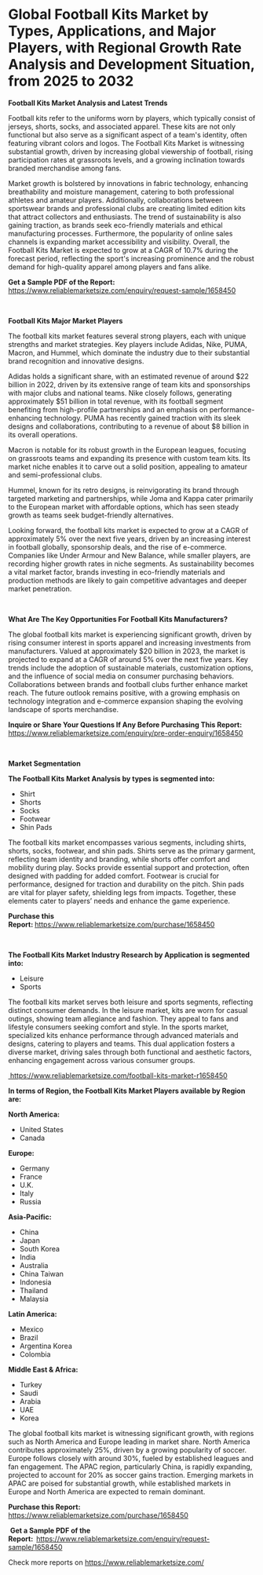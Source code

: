 <p><h1>Global Football Kits Market by Types, Applications, and Major Players, with Regional Growth Rate Analysis and Development Situation, from 2025 to 2032</h1></p><p><strong>Football Kits Market Analysis and Latest Trends</strong></p>
<p><p>Football kits refer to the uniforms worn by players, which typically consist of jerseys, shorts, socks, and associated apparel. These kits are not only functional but also serve as a significant aspect of a team's identity, often featuring vibrant colors and logos. The Football Kits Market is witnessing substantial growth, driven by increasing global viewership of football, rising participation rates at grassroots levels, and a growing inclination towards branded merchandise among fans.</p><p>Market growth is bolstered by innovations in fabric technology, enhancing breathability and moisture management, catering to both professional athletes and amateur players. Additionally, collaborations between sportswear brands and professional clubs are creating limited edition kits that attract collectors and enthusiasts. The trend of sustainability is also gaining traction, as brands seek eco-friendly materials and ethical manufacturing processes. Furthermore, the popularity of online sales channels is expanding market accessibility and visibility. Overall, the Football Kits Market is expected to grow at a CAGR of 10.7% during the forecast period, reflecting the sport's increasing prominence and the robust demand for high-quality apparel among players and fans alike.</p></p>
<p><strong>Get a Sample PDF of the Report:&nbsp;</strong> <a href="https://www.reliablemarketsize.com/enquiry/request-sample/1658450?utm_campaign=2769&utm_medium=2&utm_source=Github&utm_content=ia&utm_term=04042025&utm_id=football-kits">https://www.reliablemarketsize.com/enquiry/request-sample/1658450</a></p>
<p>&nbsp;</p>
<p><strong>Football Kits Major Market Players</strong></p>
<p><p>The football kits market features several strong players, each with unique strengths and market strategies. Key players include Adidas, Nike, PUMA, Macron, and Hummel, which dominate the industry due to their substantial brand recognition and innovative designs.</p><p>Adidas holds a significant share, with an estimated revenue of around $22 billion in 2022, driven by its extensive range of team kits and sponsorships with major clubs and national teams. Nike closely follows, generating approximately $51 billion in total revenue, with its football segment benefiting from high-profile partnerships and an emphasis on performance-enhancing technology. PUMA has recently gained traction with its sleek designs and collaborations, contributing to a revenue of about $8 billion in its overall operations.</p><p>Macron is notable for its robust growth in the European leagues, focusing on grassroots teams and expanding its presence with custom team kits. Its market niche enables it to carve out a solid position, appealing to amateur and semi-professional clubs.</p><p>Hummel, known for its retro designs, is reinvigorating its brand through targeted marketing and partnerships, while Joma and Kappa cater primarily to the European market with affordable options, which has seen steady growth as teams seek budget-friendly alternatives.</p><p>Looking forward, the football kits market is expected to grow at a CAGR of approximately 5% over the next five years, driven by an increasing interest in football globally, sponsorship deals, and the rise of e-commerce. Companies like Under Armour and New Balance, while smaller players, are recording higher growth rates in niche segments. As sustainability becomes a vital market factor, brands investing in eco-friendly materials and production methods are likely to gain competitive advantages and deeper market penetration.</p></p>
<p>&nbsp;</p>
<p><strong>What Are The Key Opportunities For Football Kits Manufacturers?</strong></p>
<p><p>The global football kits market is experiencing significant growth, driven by rising consumer interest in sports apparel and increasing investments from manufacturers. Valued at approximately $20 billion in 2023, the market is projected to expand at a CAGR of around 5% over the next five years. Key trends include the adoption of sustainable materials, customization options, and the influence of social media on consumer purchasing behaviors. Collaborations between brands and football clubs further enhance market reach. The future outlook remains positive, with a growing emphasis on technology integration and e-commerce expansion shaping the evolving landscape of sports merchandise.</p></p>
<p><strong>Inquire or Share Your Questions If Any Before Purchasing This Report:</strong> <a href="https://www.reliablemarketsize.com/enquiry/pre-order-enquiry/1658450?utm_campaign=2769&utm_medium=2&utm_source=Github&utm_content=ia&utm_term=04042025&utm_id=football-kits">https://www.reliablemarketsize.com/enquiry/pre-order-enquiry/1658450</a></p>
<p>&nbsp;</p>
<p><strong>Market Segmentation</strong></p>
<p><strong>The Football Kits Market Analysis by types is segmented into:</strong></p>
<p><ul><li>Shirt</li><li>Shorts</li><li>Socks</li><li>Footwear</li><li>Shin Pads</li></ul></p>
<p><p>The football kits market encompasses various segments, including shirts, shorts, socks, footwear, and shin pads. Shirts serve as the primary garment, reflecting team identity and branding, while shorts offer comfort and mobility during play. Socks provide essential support and protection, often designed with padding for added comfort. Footwear is crucial for performance, designed for traction and durability on the pitch. Shin pads are vital for player safety, shielding legs from impacts. Together, these elements cater to players’ needs and enhance the game experience.</p></p>
<p><strong>Purchase this Report:&nbsp;</strong><a href="https://www.reliablemarketsize.com/purchase/1658450?utm_campaign=2769&utm_medium=2&utm_source=Github&utm_content=ia&utm_term=04042025&utm_id=football-kits">https://www.reliablemarketsize.com/purchase/1658450</a></p>
<p>&nbsp;</p>
<p><strong>The Football Kits Market Industry Research by Application is segmented into:</strong></p>
<p><ul><li>Leisure</li><li>Sports</li></ul></p>
<p><p>The football kits market serves both leisure and sports segments, reflecting distinct consumer demands. In the leisure market, kits are worn for casual outings, showing team allegiance and fashion. They appeal to fans and lifestyle consumers seeking comfort and style. In the sports market, specialized kits enhance performance through advanced materials and designs, catering to players and teams. This dual application fosters a diverse market, driving sales through both functional and aesthetic factors, enhancing engagement across various consumer groups.</p></p>
<p><a href="https://www.reliablemarketsize.com/football-kits-market-r1658450?utm_campaign=2769&utm_medium=2&utm_source=Github&utm_content=ia&utm_term=04042025&utm_id=football-kits">&nbsp;https://www.reliablemarketsize.com/football-kits-market-r1658450</a></p>
<p><strong>In terms of Region, the Football Kits Market Players available by Region are:</strong></p>
<p>
    <p> <strong> North America: </strong>
        <ul>
            <li>United States</li>
            <li>Canada</li>
        </ul>
        </p> 
    <p> <strong> Europe: </strong>
        <ul>
            <li>Germany</li>
            <li>France</li>
            <li>U.K.</li>
            <li>Italy</li>
            <li>Russia</li>
        </ul>
        </p> 
    <p> <strong> Asia-Pacific: </strong>
        <ul>
            <li>China</li>
            <li>Japan</li>
            <li>South Korea</li>
            <li>India</li>
            <li>Australia</li>
            <li>China Taiwan</li>
            <li>Indonesia</li>
            <li>Thailand</li>
            <li>Malaysia</li>
        </ul>
        </p> 
    <p> <strong> Latin America: </strong>
        <ul>
            <li>Mexico</li>
            <li>Brazil</li>
            <li>Argentina Korea</li>
            <li>Colombia</li>
        </ul>
        </p> 
    <p> <strong> Middle East & Africa: </strong>
        <ul>
            <li>Turkey</li>
            <li>Saudi</li>
            <li>Arabia</li>
            <li>UAE</li>
            <li>Korea</li>
        </ul>
    </p>
    </p>
<p><p>The global football kits market is witnessing significant growth, with regions such as North America and Europe leading in market share. North America contributes approximately 25%, driven by a growing popularity of soccer. Europe follows closely with around 30%, fueled by established leagues and fan engagement. The APAC region, particularly China, is rapidly expanding, projected to account for 20% as soccer gains traction. Emerging markets in APAC are poised for substantial growth, while established markets in Europe and North America are expected to remain dominant.</p></p>
<p><strong>Purchase this Report: </strong><a href="https://www.reliablemarketsize.com/purchase/1658450?utm_campaign=2769&utm_medium=2&utm_source=Github&utm_content=ia&utm_term=04042025&utm_id=football-kits">https://www.reliablemarketsize.com/purchase/1658450</a></p>
<p>&nbsp;<strong>Get a Sample PDF of the Report:&nbsp;&nbsp;</strong><a href="https://www.reliablemarketsize.com/enquiry/request-sample/1658450?utm_campaign=2769&utm_medium=2&utm_source=Github&utm_content=ia&utm_term=04042025&utm_id=football-kits">https://www.reliablemarketsize.com/enquiry/request-sample/1658450</a></p>
<p><strong></strong></p>
<p>Check more reports on <a href="https://www.reliablemarketsize.com/?utm_campaign=2769&utm_medium=2&utm_source=Github&utm_content=ia&utm_term=04042025&utm_id=football-kits">https://www.reliablemarketsize.com/</a></p>